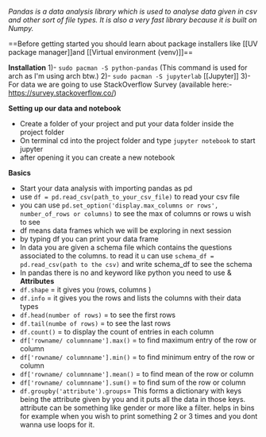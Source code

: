 *Pandas is a data analysis library which is used to analyse data given in csv and other sort of file types. It is also a very fast library because it is built on Numpy.*

==Before getting started you should learn about package installers like [[UV package manager]]and [[Virtual environment (venv)]]==

**Installation**
1)- `sudo pacman -S python-pandas` (This command is used for arch as I'm using arch btw.)
2)- `sudo pacman -S jupyterlab` [[Jupyter]]
3)- For data we are going to use StackOverflow Survey  (available here:- https://survey.stackoverflow.co/)

**Setting up our data and notebook**
- Create a folder of your project and put your data folder inside the project folder
- On terminal cd into the project folder and type `jupyter notebook` to start jupyter
- after opening it you can create a new notebook 

**Basics**
- Start your data analysis with importing pandas as pd
- use `df = pd.read_csv(path_to_your_csv_file)` to read your csv file 
- you can use `pd.set_option('display.max_columns or rows', number_of_rows or columns)` to see the max of columns or rows u wish to see
- df means data frames which we will be exploring in next session
- by typing df you can print your data frame
- In data you are given a schema file which contains the questions associated to the columns. to read it u can use `schema_df = pd.read_csv(path to the csv)` and write schema_df to see the schema 
- In pandas there is no and keyword like python you need to use & 
**Attributes**
- `df.shape` = it gives you (rows, columns )
- `df.info` = it gives you the rows and lists the columns with their data types
- `df.head(number of rows)` = to see the first rows
- `df.tail(numbe of rows)` = to see the last rows
- `df.count()` = to display the count of entries in each column 
- `df['rowname/ columnname'].max()` = to find maximum entry of the row or column
- `df['rowname/ columnname'].min()` = to find minimum entry of the row or column
- `df['rowname/ columnname'].mean()` = to find mean of the row or column
- `df['rowname/ columnname'].sum()` = to find sum of the row or column
- `df.groupby('attribute').groups`= This forms a dictionary with keys being the attribute given by you and it puts all the data in those keys. attribute can be something like gender or more like a filter. helps in bins for example when you wish to print something 2 or 3 times and you dont wanna use loops for it. 